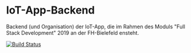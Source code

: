# IoT-App-Backend
Backend (und Organisation) der IoT-App, die im Rahmen des Moduls "Full Stack Development" 2019 an der FH-Bielefeld ensteht.

[![Build Status](https://www.travis-ci.org/jraddatz/IoT-App-Backend.svg?branch=master)](https://travis-ci.org/jraddatz/IoT-App-Backend)
